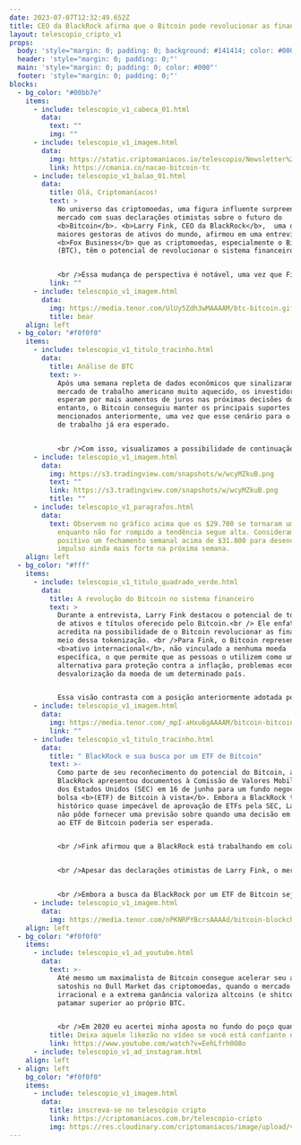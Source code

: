 ```yaml
---
date: 2023-07-07T12:32:49.652Z
title: CEO da BlackRock afirma que o Bitcoin pode revolucionar as finanças
layout: telescopio_cripto_v1
props:
  body: 'style="margin: 0; padding: 0; background: #141414; color: #000"'
  header: 'style="margin: 0; padding: 0;"'
  main: 'style="margin: 0; padding: 0; color: #000"'
  footer: 'style="margin: 0; padding: 0;"'
blocks:
  - bg_color: "#00bb7e"
    items:
      - include: telescopio_v1_cabeca_01.html
        data:
          text: ""
          img: ""
      - include: telescopio_v1_imagem.html
        data:
          img: https://static.criptomaniacos.io/telescopio/Newsletter%20-%20Copia%202.png
          link: https://cmania.co/nacao-bitcoin-tc
      - include: telescopio_v1_balao_01.html
        data:
          title: Olá, Criptomaníacos!
          text: >
            No universo das criptomoedas, uma figura influente surpreendeu o
            mercado com suas declarações otimistas sobre o futuro do
            <b>Bitcoin</b>. <b>Larry Fink, CEO da BlackRock</b>,  uma das
            maiores gestoras de ativos do mundo, afirmou em uma entrevista à
            <b>Fox Business</b> que as criptomoedas, especialmente o Bitcoin
            (BTC), têm o potencial de revolucionar o sistema financeiro. 


            <br />Essa mudança de perspectiva é notável, uma vez que Fink já foi conhecido por sua postura cética em relação às criptomoedas, chegando a sugerir que elas eram frequentemente utilizadas para <b>atividades ilegais</b>.
          link: ""
      - include: telescopio_v1_imagem.html
        data:
          img: https://media.tenor.com/UlUy5Zdh3wMAAAAM/btc-bitcoin.gif
          title: bear
    align: left
  - bg_color: "#f0f0f0"
    items:
      - include: telescopio_v1_titulo_tracinho.html
        data:
          title: Análise de BTC
          text: >-
            Após uma semana repleta de dados econômicos que sinalizaram um
            mercado de trabalho americano muito aquecido, os investidores
            esperam por mais aumentos de juros nas próximas decisões do Fed. No
            entanto, o Bitcoin conseguiu manter os principais suportes
            mencionados anteriormente, uma vez que esse cenário para o mercado
            de trabalho já era esperado.


            <br />Com isso, visualizamos a possibilidade de continuação do movimento de alta após essa consolidação dos últimos 15 dias. Ao conseguir romper consistentemente os $31.800, o BTC pode rapidamente buscar a região dos $35.000.
      - include: telescopio_v1_imagem.html
        data:
          img: https://s3.tradingview.com/snapshots/w/wcyMZkuB.png
          text: ""
          link: https://s3.tradingview.com/snapshots/w/wcyMZkuB.png
          title: ""
      - include: telescopio_v1_paragrafos.html
        data:
          text: Observem no gráfico acima que os $29.700 se tornaram um grande suporte e,
            enquanto não for rompido a tendência segue alta. Consideramos muito
            positivo um fechamento semanal acima de $31.800 para desencadear um
            impulso ainda mais forte na próxima semana.
    align: left
  - bg_color: "#fff"
    items:
      - include: telescopio_v1_titulo_quadrado_verde.html
        data:
          title: A revolução do Bitcoin no sistema financeiro
          text: >
            Durante a entrevista, Larry Fink destacou o potencial de tokenização
            de ativos e títulos oferecido pelo Bitcoin.<br /> Ele enfatizou que
            acredita na possibilidade de o Bitcoin revolucionar as finanças por
            meio dessa tokenização. <br />Para Fink, o Bitcoin representa um
            <b>ativo internacional</b>, não vinculado a nenhuma moeda
            específica, o que permite que as pessoas o utilizem como uma
            alternativa para proteção contra a inflação, problemas econômicos e
            desvalorização da moeda de um determinado país.


            Essa visão contrasta com a posição anteriormente adotada por Fink em relação às criptomoedas. <br />No passado, ele era considerado cético em relação a esses ativos digitais e levantou preocupações sobre seu uso para atividades ilícitas. <br />No entanto, sua mudança de postura sugere uma compreensão mais profunda do potencial disruptivo e transformador do Bitcoin no sistema financeiro global.
      - include: telescopio_v1_imagem.html
        data:
          img: https://media.tenor.com/_mpI-aHxu6gAAAAM/bitcoin-bitcoin-coaster.gif
          link: ""
      - include: telescopio_v1_titulo_tracinho.html
        data:
          title: " BlackRock e sua busca por um ETF de Bitcoin"
          text: >-
            Como parte de seu reconhecimento do potencial do Bitcoin, a
            BlackRock apresentou documentos à Comissão de Valores Mobiliários
            dos Estados Unidos (SEC) em 16 de junho para um fundo negociado em
            bolsa <b>(ETF) de Bitcoin à vista</b>. Embora a BlackRock tenha um
            histórico quase impecável de aprovação de ETFs pela SEC, Larry Fink
            não pôde fornecer uma previsão sobre quando uma decisão em relação
            ao ETF de Bitcoin poderia ser esperada.


            <br />Fink afirmou que a BlackRock está trabalhando em colaboração com os reguladores para obter a aprovação do arquivo do ETF. No entanto, ele ressaltou que não tem conhecimento sobre a data em que essa aprovação poderá ocorrer. <br />A busca pela aprovação de um ETF de Bitcoin pela BlackRock é um passo significativo, pois poderia abrir as portas para uma maior adoção institucional da criptomoeda e <b>aumentar sua liquidez</b>.


            <br />Apesar das declarações otimistas de Larry Fink, o mercado não parece ter reagido imediatamente. Isso pode indicar que os investidores estão aguardando a concretização das propostas e a aprovação do ETF de Bitcoin pela SEC antes de ajustarem suas posições.


            <br />Embora a busca da BlackRock por um ETF de Bitcoin seja um passo promissor, a incerteza em relação <b>à aprovação da SEC</b> e a falta de reação imediata do mercado sugerem que ainda há um caminho a percorrer para a adoção em larga escala da criptomoeda. <br />No entanto, as declarações de uma figura influente como Larry Fink certamente aumentam a credibilidade e a visibilidade do Bitcoin no mundo financeiro.
      - include: telescopio_v1_imagem.html
        data:
          img: https://media.tenor.com/nPKNRPYBcrsAAAAd/bitcoin-blockchain.gif
    align: left
  - bg_color: "#f0f0f0"
    items:
      - include: telescopio_v1_ad_youtube.html
        data:
          text: >-
            Até mesmo um maximalista de Bitcoin consegue acelerar seu acumulo de
            satoshis no Bull Market das criptomoedas, quando o mercado se torna
            irracional e a extrema ganância valoriza altcoins (e shitcoins) em
            patamar superior ao próprio BTC.


            <br />Em 2020 eu acertei minha aposta no fundo do poço quando o BTC caiu para somente $5k e investi R$ 100.000. Agora vou repetir a experiência em busca de retornos fora do padrão nos meses que antecedem a halving. Quem vem comigo?
          title: Deixa aquele likezão no vídeo se você está confiante no BTC!
          link: https://www.youtube.com/watch?v=EehLfrh0O8o
      - include: telescopio_v1_ad_instagram.html
    align: left
  - align: left
    bg_color: "#f0f0f0"
    items:
      - include: telescopio_v1_imagem.html
        data:
          title: inscreva-se no telescópio cripto
          link: https://criptomaniacos.com.br/telescopio-cripto
          img: https://res.cloudinary.com/criptomaniacos/image/upload/v1662133224/telescopio/inscreva-se-telescopio.png
---
```

